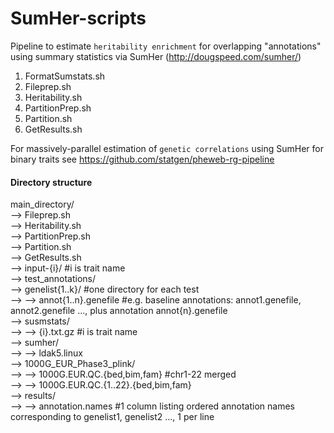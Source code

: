 # SumHer-scripts

Pipeline to estimate ```heritability enrichment``` for overlapping "annotations" using summary statistics via SumHer (http://dougspeed.com/sumher/)


1. FormatSumstats.sh
2. Fileprep.sh
3. Heritability.sh
4. PartitionPrep.sh
5. Partition.sh
6. GetResults.sh

For massively-parallel estimation of ```genetic correlations``` using SumHer for binary traits see https://github.com/statgen/pheweb-rg-pipeline

#### Directory structure

main_directory/<br/>
  --> Fileprep.sh<br/>
  --> Heritability.sh<br/>
  --> PartitionPrep.sh<br/>
  --> Partition.sh<br/>
  --> GetResults.sh<br/>
  --> input-{i}/ #i is trait name<br/>
  --> test_annotations/<br/>
    --> genelist{1..k}/ #one directory for each test<br/>
      --> --> annot{1..n}.genefile #e.g. baseline annotations: annot1.genefile, annot2.genefile ..., plus annotation annot{n}.genefile<br/>
  --> susmstats/<br/>
    --> --> {i}.txt.gz #i is trait name<br/>
  --> sumher/<br/>
    --> --> ldak5.linux<br/>
  --> 1000G_EUR_Phase3_plink/<br/>
    --> --> 1000G.EUR.QC.{bed,bim,fam} #chr1-22 merged<br/>
    --> --> 1000G.EUR.QC.{1..22}.{bed,bim,fam}<br/>
  --> results/<br/>
  --> --> annotation.names #1 column listing ordered annotation names corresponding to genelist1, genelist2 ..., 1 per line
